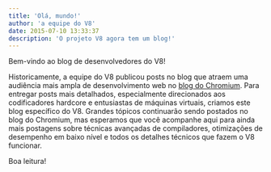 ```yaml
---
title: 'Olá, mundo!'
author: 'a equipe do V8'
date: 2015-07-10 13:33:37
description: 'O projeto V8 agora tem um blog!'
---
```

Bem-vindo ao blog de desenvolvedores do V8!

Historicamente, a equipe do V8 publicou posts no blog que atraem uma audiência mais ampla de desenvolvimento web no [blog do Chromium](https://blog.chromium.org/). Para entregar posts mais detalhados, especialmente direcionados aos codificadores hardcore e entusiastas de máquinas virtuais, criamos este blog específico do V8. Grandes tópicos continuarão sendo postados no blog do Chromium, mas esperamos que você acompanhe aqui para ainda mais postagens sobre técnicas avançadas de compiladores, otimizações de desempenho em baixo nível e todos os detalhes técnicos que fazem o V8 funcionar.

<!--truncate-->
Boa leitura!
